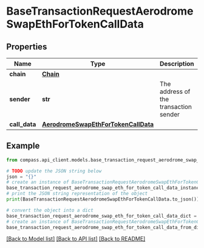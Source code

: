 # BaseTransactionRequestAerodromeSwapEthForTokenCallData


## Properties

Name | Type | Description | Notes
------------ | ------------- | ------------- | -------------
**chain** | [**Chain**](Chain.md) |  | 
**sender** | **str** | The address of the transaction sender | 
**call_data** | [**AerodromeSwapEthForTokenCallData**](AerodromeSwapEthForTokenCallData.md) |  | 

## Example

```python
from compass.api_client.models.base_transaction_request_aerodrome_swap_eth_for_token_call_data import BaseTransactionRequestAerodromeSwapEthForTokenCallData

# TODO update the JSON string below
json = "{}"
# create an instance of BaseTransactionRequestAerodromeSwapEthForTokenCallData from a JSON string
base_transaction_request_aerodrome_swap_eth_for_token_call_data_instance = BaseTransactionRequestAerodromeSwapEthForTokenCallData.from_json(json)
# print the JSON string representation of the object
print(BaseTransactionRequestAerodromeSwapEthForTokenCallData.to_json())

# convert the object into a dict
base_transaction_request_aerodrome_swap_eth_for_token_call_data_dict = base_transaction_request_aerodrome_swap_eth_for_token_call_data_instance.to_dict()
# create an instance of BaseTransactionRequestAerodromeSwapEthForTokenCallData from a dict
base_transaction_request_aerodrome_swap_eth_for_token_call_data_from_dict = BaseTransactionRequestAerodromeSwapEthForTokenCallData.from_dict(base_transaction_request_aerodrome_swap_eth_for_token_call_data_dict)
```
[[Back to Model list]](../README.md#documentation-for-models) [[Back to API list]](../README.md#documentation-for-api-endpoints) [[Back to README]](../README.md)



